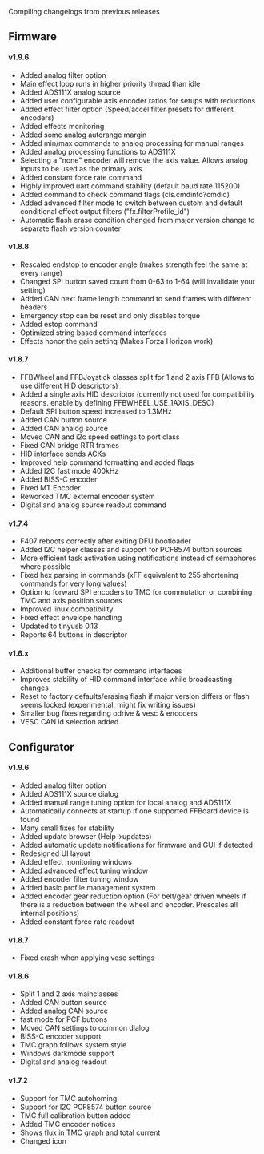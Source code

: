Compiling changelogs from previous releases

## Firmware

#### v1.9.6
- Added analog filter option
- Main effect loop runs in higher priority thread than idle
- Added ADS111X analog source
- Added user configurable axis encoder ratios for setups with reductions
- Added effect filter option (Speed/accel filter presets for different encoders)
- Added effects monitoring
- Added some analog autorange margin
- Added min/max commands to analog processing for manual ranges
- Added analog processing functions to ADS111X
- Selecting a "none" encoder will remove the axis value. Allows analog inputs to be used as the primary axis.
- Added constant force rate command
- Highly improved uart command stability (default baud rate 115200)
- Added command to check command flags (cls.cmdinfo?cmdid)
- Added advanced filter mode to switch between custom and default conditional effect output filters ("fx.filterProfile_id")
- Automatic flash erase condition changed from major version change to separate flash version counter

#### v1.8.8
- Rescaled endstop to encoder angle (makes strength feel the same at every range)
- Changed SPI button saved count from 0-63 to 1-64 (will invalidate your setting)
- Added CAN next frame length command to send frames with different headers
- Emergency stop can be reset and only disables torque
- Added estop command
- Optimized string based command interfaces
- Effects honor the gain setting (Makes Forza Horizon work)

#### v1.8.7
- FFBWheel and FFBJoystick classes split for 1 and 2 axis FFB (Allows to use different HID descriptors)
- Added a single axis HID descriptor (currently not used for compatibility reasons. enable by defining FFBWHEEL_USE_1AXIS_DESC)
- Default SPI button speed increased to 1.3MHz
- Added CAN button source
- Added CAN analog source
- Moved CAN and i2c speed settings to port class
- Fixed CAN bridge RTR frames
- HID interface sends ACKs
- Improved help command formatting and added flags
- Added I2C fast mode 400kHz
- Added BISS-C encoder
- Fixed MT Encoder
- Reworked TMC external encoder system
- Digital and analog source readout command

#### v1.7.4

*  F407 reboots correctly after exiting DFU bootloader
*  Added I2C helper classes and support for PCF8574 button sources
*  More efficient task activation using notifications instead of semaphores where possible
*  Fixed hex parsing in commands (xFF equivalent to 255 shortening commands for very long values)
*  Option to forward SPI encoders to TMC for commutation or combining TMC and axis position sources
*  Improved linux compatibility
*  Fixed effect envelope handling
*  Updated to tinyusb 0.13
*  Reports 64 buttons in descriptor


#### v1.6.x

- Additional buffer checks for command interfaces
- Improves stability of HID command interface while broadcasting changes
- Reset to factory defaults/erasing flash if major version differs or flash seems locked (experimental. might fix writing issues)
- Smaller bug fixes regarding odrive & vesc & encoders
- VESC CAN id selection added


## Configurator
#### v1.9.6
- Added analog filter option
- Added ADS111X source dialog
- Added manual range tuning option for local analog and ADS111X
- Automatically connects at startup if one supported FFBoard device is found
- Many small fixes for stability
- Added update browser (Help->updates)
- Added automatic update notifications for firmware and GUI if detected
- Redesigned UI layout
- Added effect monitoring windows
- Added advanced effect tuning window
- Added encoder filter tuning window
- Added basic profile management system
- Added encoder gear reduction option (For belt/gear driven wheels if there is a reduction between the wheel and encoder. Prescales all internal positions)
- Added constant force rate readout


#### v1.8.7
- Fixed crash when applying vesc settings

#### v1.8.6
- Split 1 and 2 axis mainclasses
- Added CAN button source
- Added analog CAN source
- fast mode for PCF buttons
- Moved CAN settings to common dialog
- BISS-C encoder support
- TMC graph follows system style
- Windows darkmode support
- Digital and analog readout

#### v1.7.2

* Support for TMC autohoming
* Support for I2C PCF8574 button source
* TMC full calibration button added
* Added TMC encoder notices
* Shows flux in TMC graph and total current
* Changed icon
